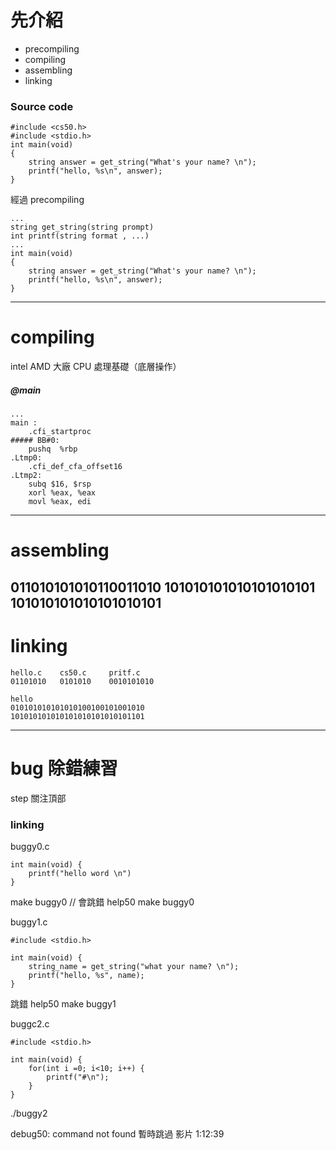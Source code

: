 
# 先介紹
* precompiling
* compiling
* assembling
* linking

### Source code
```
#include <cs50.h>
#include <stdio.h>
int main(void) 
{
    string answer = get_string("What's your name? \n");
    printf("hello, %s\n", answer);    
}
```

經過 precompiling
```
...
string get_string(string prompt)
int printf(string format , ...)
...
int main(void) 
{
    string answer = get_string("What's your name? \n");
    printf("hello, %s\n", answer);    
}
```

----------------------

# compiling    
intel AMD 大廠
CPU 處理基礎（底層操作）
##### @main
```
...
main :
    .cfi_startproc
##### BB#0:
    pushq  %rbp
.Ltmp0:
    .cfi_def_cfa_offset16
.Ltmp2:
    subq $16, $rsp
    xorl %eax, %eax
    movl %eax, edi
```
----------------------
# assembling
011010101010110011010
101010101010101010101
101010101010101010101
---------------------
# linking 
```
hello.c    cs50.c     pritf.c
01101010   0101010    0010101010

hello
010101010101010100100101001010
101010101010101010101010101101
````
------------------------
# bug 除錯練習
step 關注頂部
###  linking
buggy0.c

```
int main(void) {
    printf("hello word \n")
}
```

make buggy0
// 會跳錯
help50 make buggy0


buggy1.c
```
#include <stdio.h>

int main(void) {
    string_name = get_string("what your name? \n");
    printf("hello, %s", name);
}
```
跳錯 
help50 make buggy1

buggc2.c

```
#include <stdio.h>

int main(void) {
    for(int i =0; i<10; i++) {
        printf("#\n");
    }
}

```
./buggy2 


debug50: command not found 暫時跳過
影片 
1:12:39